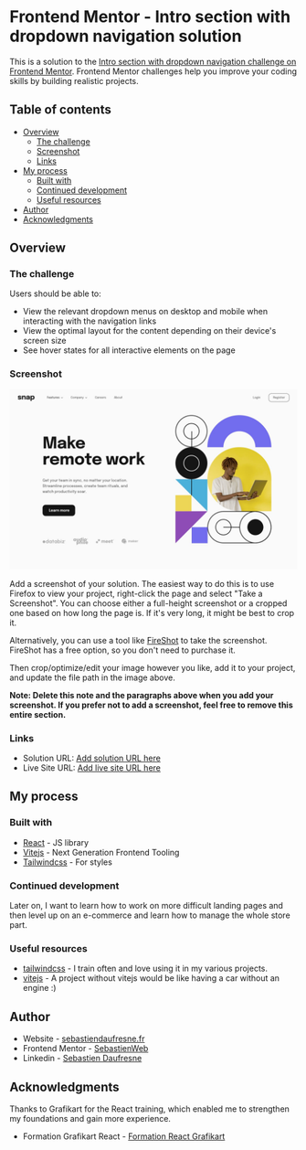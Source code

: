 # Frontend Mentor - Intro section with dropdown navigation solution

This is a solution to the [Intro section with dropdown navigation challenge on Frontend Mentor](https://www.frontendmentor.io/challenges/intro-section-with-dropdown-navigation-ryaPetHE5). Frontend Mentor challenges help you improve your coding skills by building realistic projects.

## Table of contents

- [Overview](#overview)
  - [The challenge](#the-challenge)
  - [Screenshot](#screenshot)
  - [Links](#links)
- [My process](#my-process)
  - [Built with](#built-with)
  - [Continued development](#continued-development)
  - [Useful resources](#useful-resources)
- [Author](#author)
- [Acknowledgments](#acknowledgments)

## Overview

### The challenge

Users should be able to:

- View the relevant dropdown menus on desktop and mobile when interacting with the navigation links
- View the optimal layout for the content depending on their device's screen size
- See hover states for all interactive elements on the page

### Screenshot

![](./src//assets/images/desktop-design.jpg)

Add a screenshot of your solution. The easiest way to do this is to use Firefox to view your project, right-click the page and select "Take a Screenshot". You can choose either a full-height screenshot or a cropped one based on how long the page is. If it's very long, it might be best to crop it.

Alternatively, you can use a tool like [FireShot](https://getfireshot.com/) to take the screenshot. FireShot has a free option, so you don't need to purchase it.

Then crop/optimize/edit your image however you like, add it to your project, and update the file path in the image above.

**Note: Delete this note and the paragraphs above when you add your screenshot. If you prefer not to add a screenshot, feel free to remove this entire section.**

### Links

- Solution URL: [Add solution URL here](https://your-solution-url.com)
- Live Site URL: [Add live site URL here](https://your-live-site-url.com)

## My process

### Built with

- [React](https://reactjs.org/) - JS library
- [Vitejs](https://vitejs.dev/guide/) - Next Generation Frontend Tooling
- [Tailwindcss](https://tailwindcss.com/) - For styles

### Continued development

Later on, I want to learn how to work on more difficult landing pages and then level up on an e-commerce and learn how to manage the whole store part.

### Useful resources

- [tailwindcss](https://tailwindcss.com/) - I train often and love using it in my various projects.
- [vitejs](https://vitejs.dev/guide/) - A project without vitejs would be like having a car without an engine :)

## Author

- Website - [sebastiendaufresne.fr](https://sebastiendaufresne.fr/)
- Frontend Mentor - [SebastienWeb](https://www.frontendmentor.io/profile/SebastienWeb)
- Linkedin - [Sebastien Daufresne](https://www.linkedin.com/in/sebastien-daufresne-772a952a0/)

## Acknowledgments

Thanks to Grafikart for the React training, which enabled me to strengthen my foundations and gain more experience.

- Formation Grafikart React - [Formation React Grafikart](https://grafikart.fr/formations/react)
